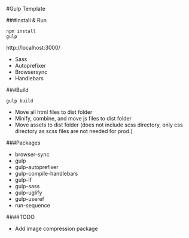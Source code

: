 #Gulp Template

###Install & Run
```
npm install
gulp
```
http://localhost:3000/

- Sass
- Autoprefixer
- Browsersync
- Handlebars

###Build
```
gulp build
```
- Move all html files to dist folder
- Minify, combine, and move js files to dist folder
- Move assets to dist folder (does not include scss directory, only css directory as scss files are not needed for prod.)

###Packages
- browser-sync
- gulp
- gulp-autoprefixer
- gulp-compile-handlebars
- gulp-if
- gulp-sass
- gulp-uglify
- gulp-useref
- run-sequence


####TODO
- Add image compression package
